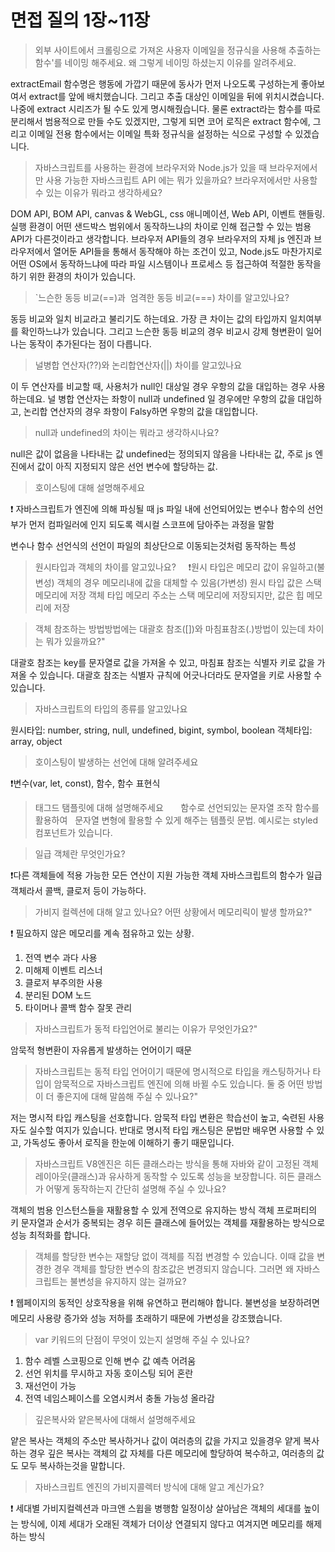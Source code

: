 # 면접 질의 1장~11장

> 외부 사이트에서 크롤링으로 가져온 사용자 이메일을 정규식을 사용해 추출하는 함수'를 네이밍 해주세요. 왜 그렇게 네이밍 하셨는지 이유를 알려주세요.

extractEmail
함수명은 행동에 가깝기 때문에 동사가 먼저 나오도록 구성하는게 좋아보여서 extract를 앞에 배치했습니다.
그리고 추출 대상인 이메일을 뒤에 위치시켰습니다. 나중에 extract 시리즈가 될 수도 있게 명시해줬습니다. 물론 extract라는 함수를 따로 분리해서 범용적으로 만들 수도 있겠지만, 그렇게 되면 코어 로직은 extract 함수에, 그리고 이메일 전용 함수에서는 이메일 특화 정규식을 설정하는 식으로 구성할 수 있겠습니다.

> 자바스크립트를 사용하는 환경에 브라우저와 Node.js가 있을 때 브라우저에서만 사용 가능한 자바스크립트 API 에는 뭐가 있을까요? 브라우저에서만 사용할 수 있는 이유가 뭐라고 생각하세요?

DOM API, BOM API, canvas & WebGL, css 애니메이션, Web API, 이벤트 핸들링.
실행 환경이 어떤 샌드박스 범위에서 동작하느냐의 차이로 인해 접근할 수 있는 범용 API가 다른것이라고 생각합니다. 브라우저 API들의 경우 브라우저의 자체 js 엔진과 브라우저에서 열어둔 API들을 통해서 동작해야 하는 조건이 있고, Node.js도 마찬가지로 어떤 OS에서 동작하느냐에 따라 파일 시스템이나 프로세스 등 접근하여 적절한 동작을 하기 위한 환경의 차이가 있습니다. 

> `느슨한 동등 비교(==)과  엄격한 동등 비교(===) 차이를 알고있나요?

동등 비교와 일치 비교라고 불리기도 하는데요.
가장 큰 차이는 값의 타입까지 일치여부를 확인하느냐가 있습니다.
그리고 느슨한 동등 비교의 경우 비교시 강제 형변환이 일어나는 동작이 추가된다는 점이 다릅니다.

> 널병합 연산자(??)와 논리합연산자(||) 차이를 알고있나요

이 두 연산자를 비교할 때, 사용처가 null인 대상일 경우 우항의 값을 대입하는 경우 사용하는데요. 
널 병합 연산자는 좌항이 null과 undefined 일 경우에만 우항의 값을 대입하고, 논리합 연산자의 경우 좌항이 Falsy하면 우항의 값을 대입합니다.

> null과 undefined의 차이는 뭐라고 생각하시나요? 

null은 값이 없음을 나타내는 값
undefined는 정의되지 않음을 나타내는 값, 주로 js 엔진에서 값이 아직 지정되지 않은 선언 변수에 할당하는 값.

> 호이스팅에 대해 설명해주세요

❗ 자바스크립트가 엔진에 의해 파싱될 때 js 파일 내에 선언되어있는 변수나 함수의 선언부가 먼저 컴파일러에 인지 되도록 렉시컬 스코프에 담아주는 과정을 말함 

변수나 함수 선언식의 선언이 파일의 최상단으로 이동되는것처럼 동작하는 특성

> 원시타입과 객체의 차이를 알고있나요?
    
❗원시 타입은 메모리 값이 유일하고(불변성)
객체의 경우 메모리내에 값을 대체할 수 있음(가변성)
원시 타입 값은 스택 메모리에 저장
객체 타입 메모리 주소는 스택 메모리에 저장되지만, 값은 힙 메모리에 저장

> 객체 참조하는 방법방법에는 대괄호 참조([])와 마침표참조(.)방법이 있는데 차이는 뭐가 있을까요?"

대괄호 참조는 key를 문자열로 값을 가져올 수 있고,
마침표 참조는 식별자 키로 값을 가져올 수 있습니다.
대괄호 참조는 식별자 규칙에 어긋나더라도 문자열을 키로 사용할 수 있습니다.

> 자바스크립트의 타입의 종류를 알고있나요

원시타입: number, string, null, undefined, bigint, symbol, boolean
객체타입: array, object

> 호이스팅이 발생하는 선언에 대해 알려주세요

❗변수(var, let, const), 함수, 함수 표현식

> 태그드 탬플릿에 대해 설명해주세요
    
  함수로 선언되있는 문자열 조작 함수를 활용하여 
  문자열 변형에 활용할 수 있게 해주는 템플릿 문법. 예시로는 styled 컴포넌트가 있습니다. 

> 일급 객체란 무엇인가요?

❗다른 객체들에 적용 가능한 모든 연산이 지원 가능한 객체
자바스크립트의 함수가 일급 객체라서 콜백, 클로저 등이 가능하다.

> 가비지 컬렉션에 대해 알고 있나요? 어떤 상황에서 메모리릭이 발생 할까요?"

❗ 필요하지 않은 메모리를 계속 점유하고 있는 상황.
1. 전역 변수 과다 사용
2. 미해제 이벤트 리스너
3. 클로저 부주의한 사용
4. 분리된 DOM 노드
5. 타이머나 콜백 함수 잘못 관리

> 자바스크립트가 동적 타입언어로 불리는 이유가 무엇인가요?"

암묵적 형변환이 자유롭게 발생하는 언어이기 때문


> 자바스크립트는 동적 타입 언어이기 때문에 명시적으로 타입을 캐스팅하거나 타입이 암묵적으로 자바스크립트 엔진에 의해 바뀔 수도 있습니다. 둘 중 어떤 방법이 더 좋은지에 대해 말씀해 주실 수 있나요?"

저는 명시적 타입 캐스팅을 선호합니다.
암묵적 타입 변환은 학습선이 높고, 숙련된 사용자도 실수할 여지가 있습니다.
반대로 명시적 타입 캐스팅은 문법만 배우면 사용할 수 있고, 가독성도 좋아서 로직을 한눈에 이해하기 좋기 때문입니다.

> 자바스크립트 V8엔진은 히든 클래스라는 방식을 통해 자바와 같이 고정된 객체 레이아웃(클래스)과 유사하게 동작할 수 있도록 성능을 보장합니다. 히든 클래스가 어떻게 동작하는지 간단히 설명해 주실 수 있나요?

객체의 범용 인스턴스들을 재활용할 수 있게 전역으로 유지하는 방식
객체 프로퍼티의 키 문자열과 순서가 중복되는 경우 히든 클래스에 들어있는 객체를 재활용하는 방식으로 성능 최적화를 합니다.

> 객체를 할당한 변수는 재할당 없이 객체를 직접 변경할 수 있습니다. 이때 값을 변경한 경우 객체를 할당한 변수의 참조값은 변경되지 않습니다. 그러면 왜 자바스크립트는 불변성을 유지하지 않는 걸까요?

❗  웹페이지의 동적인 상호작용을 위해 유연하고 편리해야 합니다. 불변성을 보장하려면 메모리 사용량 증가와 성능 저하를 초래하기 때문에 가변성을 강조했습니다.

> var 키워드의 단점이 무엇이 있는지 설명해 주실 수 있나요?

1. 함수 레벨 스코핑으로 인해 변수 값 예측 어려움  
2. 선언 위치를 무시하고 자동 호이스팅 되어 혼란  
3. 재선언이 가능  
4. 전역 네임스페이스를 오염시켜서 충돌 가능성 올라감

> 깊은복사와 얕은복사에 대해서 설명해주세요

얕은 복사는 객체의 주소만 복사하거나 값이 여러층의 값을 가지고 있을경우 얕게 복사하는 경우
깊은 복사는 객체의 값 자체를 다른 메모리에 할당하여 복수하고, 여러층의 값도 모두 복사하는것을 말합니다.

> 자바스크립트 엔진의 가비지콜렉터 방식에 대해 알고 계신가요?

❗ 세대별 가비지컬렉션과 마크앤 스윕을 병행함
일정이상 살아남은 객체의 세대를 높이는 방식에, 이제 세대가 오래된 객체가 더이상 연결되지 않다고 여겨지면 메모리를 해제하는 방식
